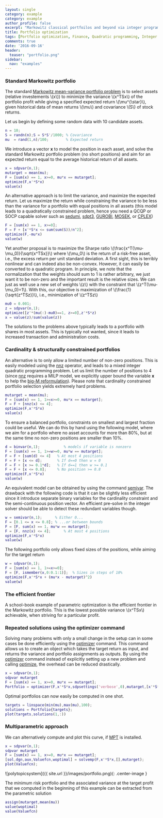 ```yaml
---
layout: single
category: example
category: example
author_profile: false
excerpt: "Markowitz classical portfoilos and beyond via integer programming."
title: Portfolio optimization
tags: [Portfolio optimization, Finance, Quadratic programming, Integer programming, Cardinality, Multi-parametric programming]
comments: true
date: '2016-09-16'
header:
  teaser: "portfolio.png"
sidebar:
  nav: "examples"
---
```


### Standard Markowitz portfolio

The standard [Markowitz mean-variance portfolio problem](http://en.wikipedia.org/wiki/Modern_portfolio_theory) is to select assets (relative investements \\(x\\)) to minimize the variance \\(x^TSx\\) of the portfolio profit while giving a specified expected return \\(\mu^{\star}\\), given historical data of mean returns \\(\mu\\) and covariance \\(S\\) of stock returns.

Let us begin by defining some random data with 10 candidate assets.

````matlab
n = 10;
S = randn(n);S = S*S'/1000; % Covariance
mu  = rand(1,n)/100;        % Expected return       
````

We introduce a vector **x** to model the position in each asset, and solve the standard Markowitz portfolio problem (no short positions) and aim for an expected return equal to the average historical return of all assets.

````matlab
x = sdpvar(n,1);
mutarget = mean(mu);
F = [sum(x) == 1, x>=0, mu*x == mutarget];
optimize(F,x'*S*x)
value(x)
````

An alternative approach is to limit the variance, and maximize the expected return. Let us maximize the return while constraining the variance to be less than the variance for a  portfolio with equal positions in all assets (this model leads to a quadratically constrained problem, hence you need a QCQP or SOCP capable solver such as [sedumi](/command/sedumi), [sdpt3](/command/sdpt3), [GUROBI](/solver/gurobi), [MOSEK](/solver/mosek), or [CPLEX](/solver/cplex))

````matlab
F = [sum(x) == 1, x>=0];
F = F + [x'*S*x <= sum(sum(S))/n^2];
optimize(F,-mu*x)
value(w)
````

Yet another proposal is to maximize the Sharpe ratio \\(\frac{x^T(\mu-\mu_0)}{\sqrt{x^TSx}}\\) where \\(\mu_0\\) is the return of a risk-free asset, i.e., the excess return per unit standard deviation. A first sight, this is terribly nonlinear and can indeed also be non-convex. However, it can easily be converted to a quadratic program. In principle, we note that the normalization that the weights should sum to 1 is rather arbitrary, we just want it to be non-zero and the important result is the relative sizes. We can just as well use a new set of weights \\(z\\) with the constraint that \\(z^T(\mu-\mu_0)=1\\). With this, our objective is maximization of \\(\frac{1}{\sqrt{z^TSz}}\\), i.e., minimization of \\(z^TSz\\)

````matlab
mu0 = 0.001;
z = sdpvar(n,1);
optimize([z'*(mu(:)-mu0)==1, z>=0],z'*S*z)
x = value(z)/sum(value(z))
````

The solutions to the problems above typically leads to a portfolio with shares in most assets. This is typically not wanted, since it leads to increased transaction and administration costs.

### Cardinality & structurally constrained portfolios

An alternative is to only allow a limited number of non-zero positions. This is easily modeled using the [nnz](/command/nnz) operator, and leads to a mixed integer quadratic programming problem. Let us limit the number of positions to 4 (since [nnz](/command/nnz) requires a MILP model, we explicitly upper bound the variable **x** to help the [big-M reformulation](/tutorial/bigmandconvexhulls)). Please note that cardinality constrained portfolio selection yields extremely hard problems.

````matlab
mutarget = mean(mu);
F = [sum(x) == 1, 1>=x>=0, mu*x == mutarget];
F = F + [nnz(x) <= 4];
optimize(F,x'*S*x)
value(x)
````

To ensure a balanced portfolio, constraints on smallest and largest fraction could be useful. We can do this by hand using the following model, where we aim for a portfolio where no asset accounts for more than 80%, but at the same time no non-zero positions are smaller than 10%.

````matlab
d = binvar(n,1);           % models if variable is nonzero
F = [sum(x) == 1, 1>=w>=0, mu*w == mutarget];
F = F + [sum(d) <= 4]   % At most 4 positions
F = F + [x <= d];       % If d==0 then w = 0
F = F + [x >= 0.1*d];   % If d==1 then w >= 0.1
F = F + [x <= 0.8];     % No position >= 0.8
optimize(F,x'*S*x)
value(w)
````

An equivalent model can be obtained by using the command [semivar](/command/semivar). The drawback with the following code is that it can be slightly less efficient since it introduce separate binary variables for the cardinality constraint and the semi-continuous position vector. An efficient pre-solve in the integer solver should be able to detect these redundant variables though.

````matlab
w = semivar(n,1);      % Either 0...
F = [0.1 <= x <= 0.8]; % ...or between bounds
F = [F, sum(x) == 1, mu*w == mutarget];
F = [F, nnz(x) <= 4];      % At most 4 positions
optimize(F,x'*S*x)
value(w)
````

The following portfolio only allows fixed sizes of the positions, while aiming for the target return

````matlab
w = sdpvar(n,1);
F = [sum(x) == 1, 1>=x>=0];
F = [F, ismember(x,0:0.1:1)];  % Sizes in steps of 10%
optimize(F,x'*S*x + (mu*x - mutarget)^2)
value(w)
````

### The efficient frontier

A school-book example of parametric optimization is the efficient frontier in the Markowitz portfolio. This is the lowest possible variance \\(x^TSx\\) achievable, when striving for a particular profit.

### Repeated solutions using the optimizer command

Solving many problems with only a small change in the setup can in some cases be done efficiently using the [optimizer](/command/optimizer) command. This command allows us to create an object which takes the target return as input, and returns the variance and portfolio assignments as outputs. By using the [optimizer](/command/optimizer) command instead of explicitly setting up a new problem and calling [optimize](/command/optimize), the overhead can be reduced drastically.

````matlab
x = sdpvar(n,1);
sdpvar mutarget
F = [sum(x) == 1, x>=0, mu*x == mutarget];
Portfolio = optimizer(F,x'*S*x,sdpsettings('verbose',0),mutarget,[x'*S*x;x]);
````

Optimal portfolios can now easily be computed in one shot.

````matlab
targets = linspace(min(mu),max(mu),100);
solutions = Portfolio{targets};
plot(targets,solutions(1,:))
````

### Multiparametric approach

We can alternatively compute and plot this curve, if [MPT](/solver/mpt) is installed.

````matlab
x = sdpvar(n,1);
sdpvar mutarget
F = [sum(x) == 1, x>=0, mu*x == mutarget];
[sol,dgn,aux,Valuefcn,woptimal] = solvemp(F,x'*S*x,[],mutarget);
plot(Valuefcn);
````

![polytopicsystem]({{ site.url }}/images/portfolio.png){: .center-image }

The minimum risk portfolio and the associated variance at the target profit that we computed in the beginning of this example can be extracted from the parametric solution

````matlab
assign(mutarget,mean(mu))
value(woptimal)
value(Valuefcn)
````
